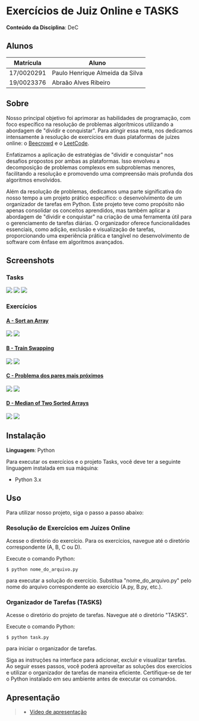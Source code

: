 # Exercícios de Juiz Online e TASKS

**Conteúdo da Disciplina**: DeC<br>

## Alunos

| Matrícula  | Aluno                           |
| ---------- | ------------------------------- |
| 17/0020291 | Paulo Henrique Almeida da Silva |
| 19/0023376 | Abraão Alves Ribeiro            |


## Sobre 
Nosso principal objetivo foi aprimorar as habilidades de programação, com foco específico na resolução de problemas algorítmicos utilizando a abordagem de "dividir e conquistar". Para atingir essa meta, nos dedicamos intensamente à resolução de exercícios em duas plataformas de juízes online: o [Beecrowd](https://www.beecrowd.com.br/judge/pt) e o [LeetCode](https://leetcode.com/problems).

Enfatizamos a aplicação de estratégias de "dividir e conquistar" nos desafios propostos por ambas as plataformas. Isso envolveu a decomposição de problemas complexos em subproblemas menores, facilitando a resolução e promovendo uma compreensão mais profunda dos algoritmos envolvidos.

Além da resolução de problemas, dedicamos uma parte significativa do nosso tempo a um projeto prático específico: o desenvolvimento de um organizador de tarefas em Python. Este projeto teve como propósito não apenas consolidar os conceitos aprendidos, mas também aplicar a abordagem de "dividir e conquistar" na criação de uma ferramenta útil para o gerenciamento de tarefas diárias. O organizador oferece funcionalidades essenciais, como adição, exclusão e visualização de tarefas, proporcionando uma experiência prática e tangível no desenvolvimento de software com ênfase em algoritmos avançados.

## Screenshots

### Tasks
![](./TASKS/terminal.png)
![](./TASKS/terminal2.png)
![](./TASKS/bancodedados.png)

### Exercícios
#### [A - Sort an Array]() 
![](./A/descricao.png)
![](./A/Submissao.png)

#### [B - Train Swapping](https://www.beecrowd.com.br/judge/pt/problems/view/1162) 
![](./B/Problema.png)
![](./B/contest.png)

#### [C - Problema dos pares mais próximos](https://www.beecrowd.com.br/judge/pt/problems/view/1295)
![](./C/problema.png)
![](./C/submicao.png)

#### [D - Median of Two Sorted Arrays](https://leetcode.com/problems/median-of-two-sorted-arrays/description/)
![](./D/problema.png)
![](./D/submicao.png)

## Instalação 
**Linguagem**: Python<br>

Para executar os exercícios e o projeto Tasks, você deve ter a seguinte linguagem instalada em sua máquina:

- Python 3.x

## Uso 
Para utilizar nosso projeto, siga o passo a passo abaixo:

### Resolução de Exercícios em Juízes Online
Acesse o diretório do exercício. Para os exercícios, navegue até o diretório correspondente (A, B, C ou D).

Execute o comando Python:

``` 
$ python nome_do_arquivo.py
``` 

para executar a solução do exercício.
Substitua "nome_do_arquivo.py" pelo nome do arquivo correspondente ao exercício (A.py, B.py, etc.).

### Organizador de Tarefas (TASKS)
Acesse o diretório do projeto de tarefas. Navegue até o diretório "TASKS".

Execute o comando Python:

```
$ python task.py
``` 
para iniciar o organizador de tarefas.

Siga as instruções na interface para adicionar, excluir e visualizar tarefas.
Ao seguir esses passos, você poderá aproveitar as soluções dos exercícios e utilizar o organizador de tarefas de maneira eficiente. Certifique-se de ter o Python instalado em seu ambiente antes de executar os comandos.

## Apresentação
> - [Vídeo de apresentação](./apresentacao.rar)




